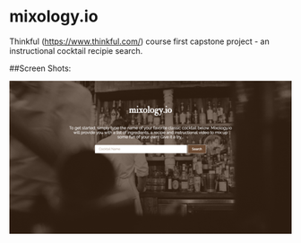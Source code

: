 # mixology.io

Thinkful (https://www.thinkful.com/) course first capstone project - an instructional cocktail recipie search.

##Screen Shots:

![alt text](https://raw.githubusercontent.com/colleensaltarelli/mixology.io/master/home-search-panel.png "home search panel")
